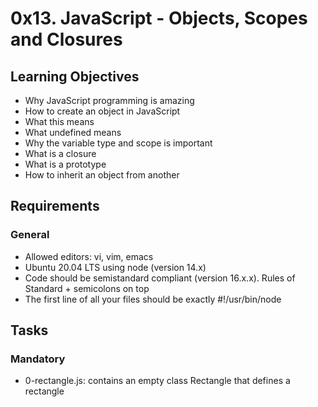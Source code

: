 # 0x13. JavaScript - Objects, Scopes and Closures

## Learning Objectives
- Why JavaScript programming is amazing
- How to create an object in JavaScript
- What this means
- What undefined means
- Why the variable type and scope is important
- What is a closure
- What is a prototype
- How to inherit an object from another

## Requirements
### General
- Allowed editors: vi, vim, emacs
- Ubuntu 20.04 LTS using node (version 14.x)
- Code should be semistandard compliant (version 16.x.x). Rules of Standard + semicolons on top
- The first line of all your files should be exactly #!/usr/bin/node

## Tasks
### Mandatory
- 0-rectangle.js: contains an empty class Rectangle that defines a rectangle
